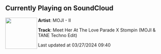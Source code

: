 ## Currently Playing on SoundCloud

[<img align="left" width="100" src="https://i1.sndcdn.com/artworks-rNHBMsJN1AM4aJRp-pDwqqw-t500x500.jpg">](https://soundcloud.com/mojibootlegs/meet-her-at-the-love-parade-x-stompin-moji-tane-techno-edit?in=saxurn/sets/inflaton-field)

**Artist**: MOJI - II 

**Track**: Meet Her At The Love Parade X Stompin (MOJI & TANE Techno Edit)

Last updated at 03/27/2024 09:40
